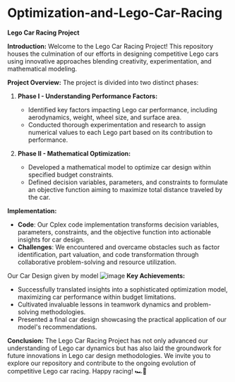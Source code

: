 # Optimization-and-Lego-Car-Racing
**Lego Car Racing Project**

**Introduction:**
Welcome to the Lego Car Racing Project! This repository houses the culmination of our efforts in designing competitive Lego cars using innovative approaches blending creativity, experimentation, and mathematical modeling.

**Project Overview:**
The project is divided into two distinct phases:

1. **Phase I - Understanding Performance Factors:**
   - Identified key factors impacting Lego car performance, including aerodynamics, weight, wheel size, and surface area.
   - Conducted thorough experimentation and research to assign numerical values to each Lego part based on its contribution to performance.

2. **Phase II - Mathematical Optimization:**
   - Developed a mathematical model to optimize car design within specified budget constraints.
   - Defined decision variables, parameters, and constraints to formulate an objective function aiming to maximize total distance traveled by the car.

**Implementation:**
- **Code**: Our Cplex code implementation transforms decision variables, parameters, constraints, and the objective function into actionable insights for car design.
- **Challenges**: We encountered and overcame obstacles such as factor identification, part valuation, and code transformation through collaborative problem-solving and resource utilization.

Our Car Design given by model
![image](https://github.com/vedanthreddy25/Optimization-and-Lego-Car-Racing/assets/98727754/2fe657e3-c9a9-42f8-9508-ddd4b1750040)
**Key Achievements:**
- Successfully translated insights into a sophisticated optimization model, maximizing car performance within budget limitations.
- Cultivated invaluable lessons in teamwork dynamics and problem-solving methodologies.
- Presented a final car design showcasing the practical application of our model's recommendations.

**Conclusion:**
The Lego Car Racing Project has not only advanced our understanding of Lego car dynamics but has also laid the groundwork for future innovations in Lego car design methodologies. We invite you to explore our repository and contribute to the ongoing evolution of competitive Lego car racing. Happy racing! 🏎💨
